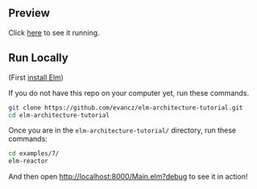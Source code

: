 ## Preview

Click [here](https://evancz.github.io/elm-architecture-tutorial/examples/7) to see it running.


## Run Locally

(First [install Elm](http://elm-lang.org/install))

If you do not have this repo on your computer yet, run these commands.

```bash
git clone https://github.com/evancz/elm-architecture-tutorial.git
cd elm-architecture-tutorial
```

Once you are in the `elm-architecture-tutorial/` directory, run these commands:

```bash
cd examples/7/
elm-reactor
```

And then open [http://localhost:8000/Main.elm?debug](http://localhost:8000/Main.elm?debug) to see it in action!